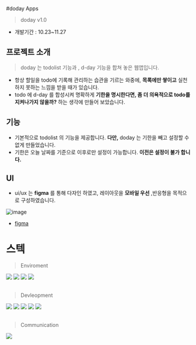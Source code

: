 #doday Apps

> doday v1.0
- 개발기간 : 10.23~11.27

## 프로젝트 소개
> doday 는 todolist 기능과 , d-day 기능을 합쳐 놓은 웹앱입니다.
- 항상 할일을 todo에 기록해 관리하는 습관을 기르는 와중에, **목록에만 쌓이고** 실천하지 못하는 느낌을 받을 때가 있습니다. 
- todo 에 d-day 를 합성시켜 명확하게 **기한을 명시한다면, 좀 더 의욕적으로 todo를 지켜나가지 않을까?** 하는 생각에 만들어 보았습니다.
## 기능
- 기본적으로 todolist 의 기능을 제공합니다. **다만,** doday 는 기한을 빼고 설정할 수 없게 만들었습니다.
- 기한은 오늘 날짜를 기준으로 이후로만 설정이 가능합니다. **이전은 설정이 불가 합니다.** 
## UI
- ui/ux 는 **figma** 를 통해 다자인 하였고, 레이아웃을 **모바일 우선** ,반응형을 목적으로 구성하였습니다.

![image](https://github.com/xorrn93/todo_app/assets/80880540/5ba3d386-8674-45db-97e9-76b58ede377b)

- [figma](https://www.figma.com/file/LEFioaAP3FVGitfT42qkux/todolist?type=design&node-id=6%3A217&mode=design&t=ar07yBCFWKcihiSv-1)

# 스텍
> Enviroment
<div align="left">
<img src="https://img.shields.io/badge/vscode-007ACC?style=for-the-badge&logo=visualstudiocode&logoColor=white">
<img src="https://img.shields.io/badge/figma-f24e1e?style=for-the-badge&logo=figma&logoColor=white">
<img src="https://img.shields.io/badge/git-F05032?style=for-the-badge&logo=git&logoColor=white">
<img src="https://img.shields.io/badge/github-181717?style=for-the-badge&logo=github&logoColor=white">
</div>
<br>

> Devleopment
<div align="left">
  <img src="https://img.shields.io/badge/javascript-F7DF1E?style=for-the-badge&logo=javascript&logoColor=black"> 
<img src="https://img.shields.io/badge/html5-E34F26?style=for-the-badge&logo=html5&logoColor=white">
<img src="https://img.shields.io/badge/css-1572B6?style=for-the-badge&logo=css3&logoColor=white">
<img src="https://img.shields.io/badge/Node.js-339933?style=for-the-badge&logo=Node.js&logoColor=white">
<img src="https://img.shields.io/badge/mongoDB-47A248?style=for-the-badge&logo=MongoDB&logoColor=white">
</div>
<br>

> Communication
<div align="left">
<img src="https://img.shields.io/badge/notion-000000?style=for-the-badge&logo=notion&logoColor=white">

</div>
<br>
